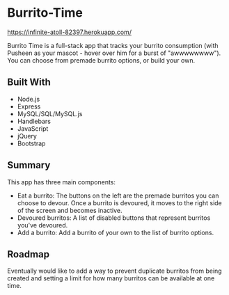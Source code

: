 # Burrito-Time

https://infinite-atoll-82397.herokuapp.com/

Burrito Time is a full-stack app that tracks your burrito consumption (with Pusheen as your mascot - hover over him for a burst of "awwwwwwww"). You can choose from premade burrito options, or build your own. 

## Built With ##
* Node.js
* Express
* MySQL/SQL/MySQL.js
* Handlebars
* JavaScript
* jQuery
* Bootstrap

## Summary ##

This app has three main components: 

* Eat a burrito: The buttons on the left are the premade burritos you can choose to devour. Once a burrito is devoured, it moves to the right side of the screen and becomes inactive.
* Devoured burritos: A list of disabled buttons that represent burritos you've devoured. 
* Add a burrito: Add a burrito of your own to the list of burrito options.


## Roadmap ##
Eventually would like to add a way to prevent duplicate burritos from being created and setting a limit for how many burritos can be available at one time.
 
